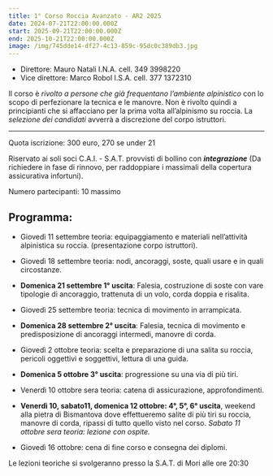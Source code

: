 ```yaml
---
title: 1° Corso Roccia Avanzato - AR2 2025
date: 2024-07-21T22:00:00.000Z
start: 2025-09-21T22:00:00.000Z
end: 2025-10-21T22:00:00.000Z
image: /img/745dde14-df27-4c13-859c-95dc0c389db3.jpg
---
```

- Direttore: Mauro Natali I.N.A. cell. 349 3998220
- Vice direttore: Marco Robol I.S.A. cell. 377 1372310

Il corso è *rivolto a persone che già frequentano l’ambiente alpinistico*
con lo scopo di perfezionare la tecnica e le manovre.
Non è rivolto
quindi a principianti che si affacciano per la prima volta all’alpinismo
su roccia.
La *selezione dei candidati* avverrà a discrezione del corpo istruttori.

---
Quota iscrizione: 300 euro, 270 se under 21

Riservato ai soli soci C.A.I. - S.A.T. provvisti di bollino con ***integrazione*** (Da richiedere in fase di rinnovo, per raddoppiare i massimali della copertura assicurativa infortuni).

Numero partecipanti: 10 massimo

## **Programma:**

- Giovedì 11 settembre teoria: equipaggiamento e materiali nell’attività alpinistica su roccia. (presentazione corpo istruttori).

- Giovedì 18 settembre teoria: nodi, ancoraggi, soste, quali usare e in quali circostanze.

- **Domenica 21 settembre 1° uscita**: Falesia, costruzione di soste con vare
tipologie di ancoraggio, trattenuta di un volo, corda doppia e risalita.

- Giovedì 25 settembre teoria: tecnica di movimento in arrampicata.

- **Domenica 28 settembre 2° uscita**: Falesia, tecnica di movimento e
predisposizione di ancoraggi intermedi, manovre di corda.

- Giovedì 2 ottobre teoria: scelta e preparazione di una salita su roccia, pericoli
oggettivi e soggettivi, lettura di una guida.

- **Domenica 5 ottobre 3° uscita**: progressione su una via di più tiri.

- Venerdì 10 ottobre sera teoria: catena di assicurazione, approfondimenti.

- **Venerdì 10, sabato11, domenica 12 ottobre: 4°, 5°, 6° uscita**,
weekend alla pietra di Bismantova dove effettueremo salite di più tiri su
roccia, manovre di corda, ripassi di tutto quello visto nel corso.
*Sabato 11 ottobre sera teoria: lezione con ospite.*

- Giovedì 16 ottobre: cena di fine corso e consegna dei diplomi.

Le lezioni teoriche si svolgeranno presso la S.A.T. di Mori alle ore 20:30